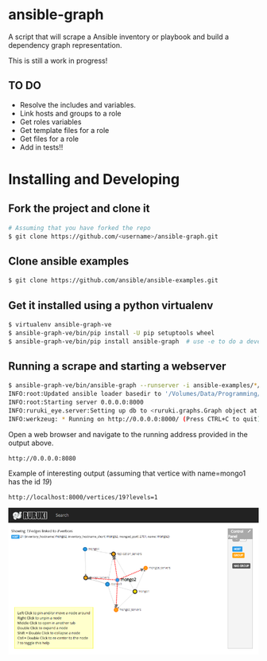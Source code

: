# ansible-graph
A script that will scrape a Ansible inventory or playbook and build a dependency graph representation.

This is still a work in progress!

## TO DO

* Resolve the includes and variables.
* Link hosts and groups to a role
* Get roles variables
* Get template files for a role
* Get files for a role
* Add in tests!!


# Installing and Developing

## Fork the project and clone it
```bash
# Assuming that you have forked the repo
$ git clone https://github.com/<username>/ansible-graph.git
```

## Clone ansible examples
```bash
$ git clone https://github.com/ansible/ansible-examples.git
```

## Get it installed using a python virtualenv
```bash
$ virtualenv ansible-graph-ve
$ ansible-graph-ve/bin/pip install -U pip setuptools wheel
$ ansible-graph-ve/bin/pip install ansible-graph  # use -e to do a develop install.
```

## Running a scrape and starting a webserver
```bash
$ ansible-graph-ve/bin/ansible-graph --runserver -i ansible-examples/*/hosts -p ansible-examples/*/playbooks/*.yml
INFO:root:Updated ansible loader basedir to '/Volumes/Data/Programming/Repos'
INFO:root:Starting server 0.0.0.0:8000
INFO:ruruki_eye.server:Setting up db to <ruruki.graphs.Graph object at 0x10df1b150>
INFO:werkzeug: * Running on http://0.0.0.0:8000/ (Press CTRL+C to quit)
```

Open a web browser and navigate to the running address provided in the output above.
```
http://0.0.0.0:8080
```

Example of interesting output (assuming that vertice with name=mongo1 has the id *19*)
```
http://localhost:8000/vertices/19?levels=1
```

![Screenshot](/ansible-graph.png)




